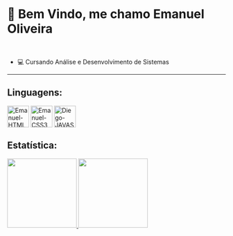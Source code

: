 # 👋 Bem Vindo, me chamo Emanuel Oliveira 

<br>

- 💻 Cursando Análise e Desenvolvimento de Sistemas

<hr>

## Linguagens:
<div style="display inline_block">
<img align="center" alt="Emanuel-HTML" height="50" width"40" src="https://cdn.jsdelivr.net/gh/devicons/devicon/icons/html5/html5-plain-wordmark.svg">
<img align="center" alt="Emanuel-CSS3" height="50" width"40" src="https://cdn.jsdelivr.net/gh/devicons/devicon/icons/css3/css3-plain-wordmark.svg">
<img align="center" alt="Diego-JAVASCRIPT" height="50" width"40" src="https://cdn.jsdelivr.net/gh/devicons/devicon/icons/javascript/javascript-plain.svg">
</div>

## Estatística:

 <div>
  <a href="https://github.com/emanueloliveirasenai">
  <img height="160em" src="https://github-readme-stats.vercel.app/api?username=emanueloliveirasenai&show_icons=true&theme=dark&include_all_commits=true&count_private=true">
  <img height="160em" src="https://github-readme-stats.vercel.app/api/top-langs/?username=emanueloliveirasenai&layout=compact&theme=dark">
 </a>
</div>
